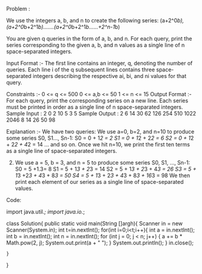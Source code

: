 Problem :

We use the integers a, b, and n to create the following series:
(a+2^0*b), (a+2^0*b+2^1*b).......(a+2^0*b+2^1*b......+2^n-1*b)

You are given q queries in the form of a, b, and n. For each query, print the series corresponding to the given a, b, and n values as a single line of n space-separated integers.

Input Format :-
The first line contains an integer, q, denoting the number of queries.
Each line i of the q subsequent lines contains three space-separated integers describing the respective ai, bi, and ni values for that query.

Constraints :-
0 <= q <= 500
0 <= a,b <= 50
1 <= n <= 15
Output Format :-
For each query, print the corresponding series on a new line. Each series must be printed in order as a single line of n space-separated integers.
Sample Input :
2
0 2 10
5 3 5
Sample Output :
2 6 14 30 62 126 254 510 1022 2046
8 14 26 50 98

Explanation :-
We have two queries:
We use a=0, b=2, and n=10 to produce some series S0, S1..., Sn-1:
S0 = 0 + 1*2 = 2
S1 = 0 + 1*2 + 2*2 = 6
S2 = 0 + 1*2 + 2*2 + 4*2 = 14
... and so on.
Once we hit n=10, we print the first ten terms as a single line of space-separated integers.

2. We use a = 5, b = 3, and n = 5 to produce some series S0, S1, ..., Sn-1:
S0 = 5 +1.3= 8
S1 = 5 + 1*3 + 2*3 = 14
S2 = 5 + 1*3 + 2*3 + 4*3 = 26
S3 = 5 + 1*3 +2*3 + 4*3 + 8*3 = 50
S4 = 5 + 1*3 + 2*3 + 4*3 + 8*3 + 16*3 = 98
We then print each element of our series as a single line of space-separated values.

Code:


import java.util.*;
import java.io.*;

class Solution{
    public static void main(String []argh){
        Scanner in = new Scanner(System.in);
        int t=in.nextInt();
        for(int i=0;i<t;i++){
            int a = in.nextInt();
            int b = in.nextInt();
            int n = in.nextInt();
            for (int j = 0; j < n; j++) {
                a += b * Math.pow(2, j);
                System.out.print(a + " ");
            }
            System.out.println();
        }
        in.close();

    }
}
